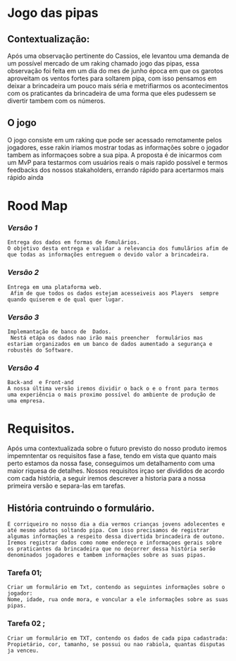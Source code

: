 # Jogo das pipas

## Contextualização:

Após uma observação pertinente do Cassios, ele levantou uma demanda de um possível mercado de um raking chamado jogo das pipas, essa observação foi feita em um dia  do mes de junho época em que os garotos aproveitam os ventos fortes para soltarem pipa, com isso pensamos em deixar a brincadeira um pouco mais séria e metrifiarmos os acontecimentos com os praticantes da brincadeira de uma forma que eles pudessem se divertir tambem  com os números.
## O jogo 
O jogo consiste em um raking que pode ser acessado remotamente pelos jogadores, esse rakin iriamos mostrar todas as informações  sobre o jogador  tambem as informaçoes sobre a sua pipa. 
A proposta é de inicarmos com um MvP para testarmos com usuários reais o mais rapido possível e termos feedbacks dos nossos stakaholders, errando rápido para acertarmos mais rápido ainda 

# Rood Map 
### _Versão 1_ 
    Entrega dos dados em formas de Fomulários.   
    O objetivo desta entrega e validar a relevancia dos fumulãrios afim de que todas as informações entreguem o devido valor a brincadeira.  

### _Versão 2_ 
    Entrega em uma plataforma web.
     Afim de que todos os dados estejam acesseiveis aos Players  sempre quando quiserem e de qual quer lugar.  

### _Versão 3_ 
    Implemantação de banco de  Dados.
     Nestá etápa os dados nao irão mais preencher  formulários mas estariam organizados em um banco de dados aumentado a segurança e robustês do Software.

### _Versão 4_
    Back-and  e Front-and 
    A nossa última versão iremos dividir o back o e o front para termos uma experiência o mais proximo possível do ambiente de produção de  uma empresa.

# Requisitos.
   Após uma contextualizada sobre o futuro previsto do nosso produto iremos impemntentar os requisitos fase a fase, tendo em vista que quanto mais perto estamos da nossa fase, conseguimos um detalhamento com uma maior riquesa de detalhes. Nossos requisitos irçao ser divididos de acordo com cada história, a seguir iremos descrever a historia para a nossa primeira versão e separa-las em tarefas.

## História contruindo o formulário. 
    É corriqueiro no nosso dia a dia vermos crianças jovens adolecentes e até mesmo adutos soltando pipa. Com isso precisamos de registrar algumas informações a respeito dessa divertida brincadeira de outono. Iremos registrar dados como nome endereço e informaçoes gerais sobre os praticantes da brincadeira que no decorrer dessa história serão denominados jogadores e tambem informações sobre as suas pipas. 
     
### Tarefa 01;
    Criar um formulário em Txt, contendo as seguintes informações sobre o jogador:
    Nome, idade, rua onde mora, e voncular a ele informações sobre as suas pipas. 

### Tarefa 02 ; 
    Criar um formulário em TXT, contendo os dados de cada pipa cadastrada:
    Propietário, cor, tamanho, se possui ou nao rabiola, quantas disputas ja venceu.


   





 